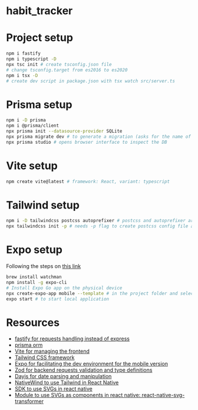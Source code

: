 # habit_tracker

# Project setup

```bash
npm i fastify
npm i typescript -D
npx tsc init # create tsconfig.json file
# change tsconfig.target from es2016 to es2020
npm i tsx -D
# create dev script in package.json with tsx watch src/server.ts
```

# Prisma setup

```bash
npm i -D prisma
npm i @prisma/client
npx prisma init --datasource-provider SQLite
npx prisma migrate dev # to generate a migration (asks for the name of the migration that will be concatenated to the name of the migration file)
npx prisma studio # opens browser interface to inspect the DB
```

# Vite setup

```bash
npm create vite@latest # framework: React, variant: typescript
```

# Tailwind setup

```bash
npm i -D tailwindcss postcss autoprefixer # postcss and autoprefixer are only required for the web project
npx tailwindcss init -p # needs -p flag to create postcss config file and integrate with Vite (to initialize tailwind on the mobile folder you don't need the -p flag)
```

# Expo setup

Following the steps on [this link](https://react-native.rocketseat.dev/expo-managed/macos)

```bash
brew install watchman
npm install -g expo-cli
# Install Expo Go app on the physical device
npx create-expo-app mobile --template # in the project folder and select template Basic (Typescript)
expo start # to start local application
```

# Resources

- [fastify for requests handling instead of express](https://www.fastify.io/)
- [prisma orm](https://www.prisma.io/)
- [Vite for managing the frontend](https://vitejs.dev/)
- [Tailwind CSS framework](https://tailwindcss.com/)
- [Expo for facilitating the dev environment for the mobile version](https://expo.dev/)
- [Zod for backend requests validation and type definitions](https://www.npmjs.com/package/zod)
- [Dayjs for date parsing and manipulation](https://www.npmjs.com/package/dayjs)
- [NativeWind to use Tailwind in React Native](https://www.nativewind.dev/)
- [SDK to use SVGs in react native](https://docs.expo.dev/versions/latest/sdk/svg/)
- [Module to use SVGs as components in react native: react-native-svg-transformer](https://github.com/kristerkari/react-native-svg-transformer)
